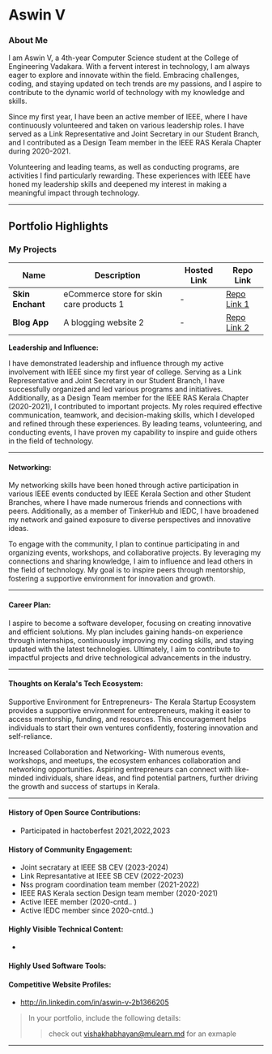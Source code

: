 # Aswin V 

### About Me



I am Aswin V, a 4th-year Computer Science student at the College of Engineering Vadakara. With a fervent interest in technology, I am always eager to explore and innovate within the field. Embracing challenges, coding, and staying updated on tech trends are my passions, and I aspire to contribute to the dynamic world of technology with my knowledge and skills.

Since my first year, I have been an active member of IEEE, where I have continuously volunteered and taken on various leadership roles. I have served as a Link Representative and Joint Secretary in our Student Branch, and I contributed as a Design Team member in the IEEE RAS Kerala Chapter during 2020-2021. 

Volunteering and leading teams, as well as conducting programs, are activities I find particularly rewarding. These experiences with IEEE have honed my leadership skills and deepened my interest in making a meaningful impact through technology.

---

## Portfolio Highlights

### My Projects

| Name                | Description                                                               | Hosted Link                              | Repo Link                                                      |
|---------------------|---------------------------------------------------------------------------|------------------------------------------|----------------------------------------------------------------|
| **Skin Enchant**  |  eCommerce store for skin care products 1                                              | -    | [Repo Link 1](https://github.com/ITSASWINV/skin_enchant )             |
| **Blog App**  | A blogging website 2                                              | -    | [Repo Link 2](https://github.com/ITSASWINV/BLOG_APP)             |



**Leadership and Influence:**

I have demonstrated leadership and influence through my active involvement with IEEE since my first year of college. Serving as a Link Representative and Joint Secretary in our Student Branch, I have successfully organized and led various programs and initiatives. Additionally, as a Design Team member for the IEEE RAS Kerala Chapter (2020-2021), I contributed to important projects. My roles required effective communication, teamwork, and decision-making skills, which I developed and refined through these experiences. By leading teams, volunteering, and conducting events, I have proven my capability to inspire and guide others in the field of technology.

---

#### Networking:




My networking skills have been honed through active participation in various IEEE events conducted by IEEE Kerala Section and other Student Branches, where I have made numerous friends and connections with peers. Additionally, as a member of TinkerHub and IEDC, I have broadened my network and gained exposure to diverse perspectives and innovative ideas.

To engage with the community, I plan to continue participating in and organizing events, workshops, and collaborative projects. By leveraging my connections and sharing knowledge, I aim to influence and lead others in the field of technology. My goal is to inspire peers through mentorship, fostering a supportive environment for innovation and growth.

---

#### Career Plan:



I aspire to become a software developer, focusing on creating innovative and efficient solutions. My plan includes gaining hands-on experience through internships, continuously improving my coding skills, and staying updated with the latest technologies. Ultimately, I aim to contribute to impactful projects and drive technological advancements in the industry.

---

#### Thoughts on Kerala's Tech Ecosystem:



Supportive Environment for Entrepreneurs-
   The Kerala Startup Ecosystem provides a supportive environment for entrepreneurs, making it easier to access mentorship, funding, and resources. This encouragement helps individuals to start their own ventures confidently, fostering innovation and self-reliance.

Increased Collaboration and Networking-
   With numerous events, workshops, and meetups, the ecosystem enhances collaboration and networking opportunities. Aspiring entrepreneurs can connect with like-minded individuals, share ideas, and find potential partners, further driving the growth and success of startups in Kerala.

---

#### History of Open Source Contributions:

- Participated in hactoberfest 2021,2022,2023

#### History of Community Engagement:

-  Joint secratary at IEEE SB CEV (2023-2024)
- Link Represantative at IEEE SB CEV (2022-2023)
- Nss program coordination team member (2021-2022)
- IEEE RAS Kerala section Design team member (2020-2021)
- Active IEEE member (2020-cntd.. )
- Active IEDC member since 2020-cntd..)
#### Highly Visible Technical Content:

- 

#### Highly Used Software Tools:



#### Competitive Website Profiles:

- http://in.linkedin.com/in/aswin-v-2b1366205



> In your portfolio, include the following details:
>> check out [vishakhabhayan@mulearn.md](./profiles/vishakhabhayan@mulearn.md) for an exmaple

---

